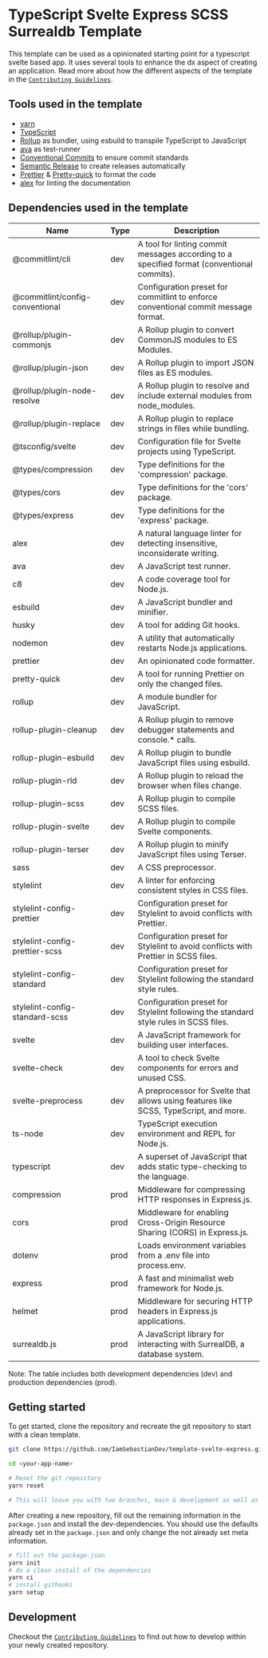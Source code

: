 <!-- @format -->

# TypeScript Svelte Express SCSS Surrealdb Template

This template can be used as a opinionated starting point for a typescript svelte based app. It uses several tools to enhance the dx aspect of creating an application. Read more about how the different aspects of the template in the [`Contributing Guidelines`](./contributing.md).

## Tools used in the template

-   [yarn](https://yarnpkg.com/getting-started)
-   [TypeScript](https://www.typescriptlang.org)
-   [Rollup](https://rollupjs.org/guide/en/) as bundler, using esbuild to transpile TypeScript to JavaScript
-   [ava](https://github.com/avajs/ava) as test-runner
-   [Conventional Commits](https://www.conventionalcommits.org/en/v1.0.0/) to ensure commit standards
-   [Semantic Release](https://semantic-release.gitbook.io/semantic-release/) to create releases automatically
-   [Prettier](https://prettier.io) & [Pretty-quick](https://www.npmjs.com/package/pretty-quick) to format the code
-   [alex](https://alexjs.com) for linting the documentation

## Dependencies used in the template

| Name                            | Type | Description                                                                                |
| ------------------------------- | ---- | ------------------------------------------------------------------------------------------ |
| @commitlint/cli                 | dev  | A tool for linting commit messages according to a specified format (conventional commits). |
| @commitlint/config-conventional | dev  | Configuration preset for commitlint to enforce conventional commit message format.         |
| @rollup/plugin-commonjs         | dev  | A Rollup plugin to convert CommonJS modules to ES Modules.                                 |
| @rollup/plugin-json             | dev  | A Rollup plugin to import JSON files as ES modules.                                        |
| @rollup/plugin-node-resolve     | dev  | A Rollup plugin to resolve and include external modules from node_modules.                 |
| @rollup/plugin-replace          | dev  | A Rollup plugin to replace strings in files while bundling.                                |
| @tsconfig/svelte                | dev  | Configuration file for Svelte projects using TypeScript.                                   |
| @types/compression              | dev  | Type definitions for the 'compression' package.                                            |
| @types/cors                     | dev  | Type definitions for the 'cors' package.                                                   |
| @types/express                  | dev  | Type definitions for the 'express' package.                                                |
| alex                            | dev  | A natural language linter for detecting insensitive, inconsiderate writing.                |
| ava                             | dev  | A JavaScript test runner.                                                                  |
| c8                              | dev  | A code coverage tool for Node.js.                                                          |
| esbuild                         | dev  | A JavaScript bundler and minifier.                                                         |
| husky                           | dev  | A tool for adding Git hooks.                                                               |
| nodemon                         | dev  | A utility that automatically restarts Node.js applications.                                |
| prettier                        | dev  | An opinionated code formatter.                                                             |
| pretty-quick                    | dev  | A tool for running Prettier on only the changed files.                                     |
| rollup                          | dev  | A module bundler for JavaScript.                                                           |
| rollup-plugin-cleanup           | dev  | A Rollup plugin to remove debugger statements and console.\* calls.                        |
| rollup-plugin-esbuild           | dev  | A Rollup plugin to bundle JavaScript files using esbuild.                                  |
| rollup-plugin-rld               | dev  | A Rollup plugin to reload the browser when files change.                                   |
| rollup-plugin-scss              | dev  | A Rollup plugin to compile SCSS files.                                                     |
| rollup-plugin-svelte            | dev  | A Rollup plugin to compile Svelte components.                                              |
| rollup-plugin-terser            | dev  | A Rollup plugin to minify JavaScript files using Terser.                                   |
| sass                            | dev  | A CSS preprocessor.                                                                        |
| stylelint                       | dev  | A linter for enforcing consistent styles in CSS files.                                     |
| stylelint-config-prettier       | dev  | Configuration preset for Stylelint to avoid conflicts with Prettier.                       |
| stylelint-config-prettier-scss  | dev  | Configuration preset for Stylelint to avoid conflicts with Prettier in SCSS files.         |
| stylelint-config-standard       | dev  | Configuration preset for Stylelint following the standard style rules.                     |
| stylelint-config-standard-scss  | dev  | Configuration preset for Stylelint following the standard style rules in SCSS files.       |
| svelte                          | dev  | A JavaScript framework for building user interfaces.                                       |
| svelte-check                    | dev  | A tool to check Svelte components for errors and unused CSS.                               |
| svelte-preprocess               | dev  | A preprocessor for Svelte that allows using features like SCSS, TypeScript, and more.      |
| ts-node                         | dev  | TypeScript execution environment and REPL for Node.js.                                     |
| typescript                      | dev  | A superset of JavaScript that adds static type-checking to the language.                   |
| compression                     | prod | Middleware for compressing HTTP responses in Express.js.                                   |
| cors                            | prod | Middleware for enabling Cross-Origin Resource Sharing (CORS) in Express.js.                |
| dotenv                          | prod | Loads environment variables from a .env file into process.env.                             |
| express                         | prod | A fast and minimalist web framework for Node.js.                                           |
| helmet                          | prod | Middleware for securing HTTP headers in Express.js applications.                           |
| surrealdb.js                    | prod | A JavaScript library for interacting with SurrealDB, a database system.                    |

Note: The table includes both development dependencies (dev) and production dependencies (prod).

## Getting started

To get started, clone the repository and recreate the git repository to start with a clean template.

```bash
git clone https://github.com/IamSebastianDev/template-svelte-express.git <your-app-name>

cd <your-app-name>

# Reset the git repository
yarn reset

# This will leave you with two branches, main & development as well as an initial commit.
```

After creating a new repository, fill out the remaining information in the `package.json` and install the dev-dependencies. You should use the defaults already set in the `package.json` and only change the not already set meta information.

```bash
# fill out the package.json
yarn init
# do a clean install of the dependencies
yarn ci
# install githooks
yarn setup
```

## Development

Checkout the [`Contributing Guidelines`](./contributing.md) to find out how to develop within your newly created repository.
